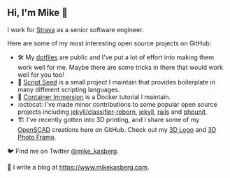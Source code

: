 ## Hi, I'm Mike 👋

I work for [Strava](https://github.com/strava) as a senior software engineer.

Here are some of my most interesting open source projects on GitHub:

- 🛠️ My [dotfiles](https://github.com/mkasberg/dotfiles) are public and I've put
  a lot of effort into making them work well for me. Maybe there are some tricks
  in there that would work well for you too!
- 🌱 [Script Seed](https://github.com/mkasberg/script-seed/) is a small project
  I maintain that provides boilerplate in many different scripting languages.
- 🐳 [Container Immersion](https://github.com/mkasberg/container-immersion) is a
  Docker tutorial I maintain.
- :octocat: I've made minor contributions to some popular open source projects including
  [jekyll/classifier-reborn](https://github.com/jekyll/classifier-reborn/pulls?q=is%3Apr+author%3Amkasberg+is%3Amerged),
  [jekyll](https://github.com/jekyll/jekyll/pulls?q=is%3Apr+author%3Amkasberg+is%3Amerged),
  [rails](https://github.com/rails/rails/pulls?q=is%3Apr+author%3Amkasberg+is%3Amerged)
  and [phpunit](https://github.com/sebastianbergmann/phpunit/pulls?q=is%3Apr+author%3Amkasberg+is%3Amerged).
- 🏗️ I've recently gotten into 3D printing, and I share some of my
  [OpenSCAD](https://openscad.org/) creations here on GitHub. Check out my [3D
  Logo](https://github.com/mkasberg/3d-logo) and [3D Photo
  Frame](https://github.com/mkasberg/3d-photo-frame).

🐦 Find me on Twitter [@mike_kasberg](https://twitter.com/mike_kasberg).

📝 I write a blog at <https://www.mikekasberg.com>.
